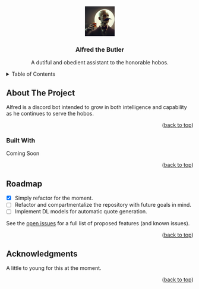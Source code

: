 
<a name="readme-top"></a>

<!-- PROJECT LOGO -->
<br />
<div align="center">
  <a href="https://github.com/othneildrew/Best-README-Template">
    <img src="images/AlfredPic.jpg" alt="Logo" width="80" height="80">
  </a>

  <h3 align="center">Alfred the Butler</h3>

  <p align="center">
    A dutiful and obedient assistant to the honorable hobos.
    <br />
  </p>
</div>

<!-- TABLE OF CONTENTS -->
<details>
  <summary>Table of Contents</summary>
  <ol>
    <li>
      <a href="#about-the-project">About The Project</a>
      <ul>
        <li><a href="#built-with">Built With</a></li>
      </ul>
    </li>
    <li><a href="#roadmap">Roadmap</a></li>
    <li><a href="#acknowledgments">Acknowledgments</a></li>
  </ol>
</details>



<!-- ABOUT THE PROJECT -->
## About The Project

Alfred is a discord bot intended to grow in both intelligence and capability as he continues to serve the hobos.

<p align="right">(<a href="#readme-top">back to top</a>)</p>



### Built With

Coming Soon

<!-- * [![Next][Next.js]][Next-url] -->

<p align="right">(<a href="#readme-top">back to top</a>)</p>

<!-- ROADMAP -->
## Roadmap

- [X] Simply refactor for the moment.
- [ ] Refactor and compartmentalize the repository with future goals in mind. 
- [ ] Implement DL models for automatic quote generation. 

See the [open issues](https://github.com/TaylorChaseHunter/Alfred/issues) for a full list of proposed features (and known issues).

<p align="right">(<a href="#readme-top">back to top</a>)</p>


<!-- ACKNOWLEDGMENTS -->
## Acknowledgments

A little to young for this at the moment.

<p align="right">(<a href="#readme-top">back to top</a>)</p>


